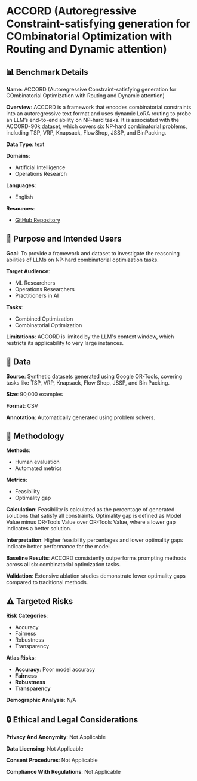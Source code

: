 # ACCORD (Autoregressive Constraint-satisfying generation for COmbinatorial Optimization with Routing and Dynamic attention)

## 📊 Benchmark Details

**Name**: ACCORD (Autoregressive Constraint-satisfying generation for COmbinatorial Optimization with Routing and Dynamic attention)

**Overview**: ACCORD is a framework that encodes combinatorial constraints into an autoregressive text format and uses dynamic LoRA routing to probe an LLM’s end-to-end ability on NP-hard tasks. It is associated with the ACCORD-90k dataset, which covers six NP-hard combinatorial problems, including TSP, VRP, Knapsack, FlowShop, JSSP, and BinPacking.

**Data Type**: text

**Domains**:
- Artificial Intelligence
- Operations Research

**Languages**:
- English

**Resources**:
- [GitHub Repository](https://github.com/starjob42/ACCORD)

## 🎯 Purpose and Intended Users

**Goal**: To provide a framework and dataset to investigate the reasoning abilities of LLMs on NP-hard combinatorial optimization tasks.

**Target Audience**:
- ML Researchers
- Operations Researchers
- Practitioners in AI

**Tasks**:
- Combined Optimization
- Combinatorial Optimization

**Limitations**: ACCORD is limited by the LLM's context window, which restricts its applicability to very large instances.

## 💾 Data

**Source**: Synthetic datasets generated using Google OR-Tools, covering tasks like TSP, VRP, Knapsack, Flow Shop, JSSP, and Bin Packing.

**Size**: 90,000 examples

**Format**: CSV

**Annotation**: Automatically generated using problem solvers.

## 🔬 Methodology

**Methods**:
- Human evaluation
- Automated metrics

**Metrics**:
- Feasibility
- Optimality gap

**Calculation**: Feasibility is calculated as the percentage of generated solutions that satisfy all constraints. Optimality gap is defined as Model Value minus OR-Tools Value over OR-Tools Value, where a lower gap indicates a better solution.

**Interpretation**: Higher feasibility percentages and lower optimality gaps indicate better performance for the model.

**Baseline Results**: ACCORD consistently outperforms prompting methods across all six combinatorial optimization tasks.

**Validation**: Extensive ablation studies demonstrate lower optimality gaps compared to traditional methods.

## ⚠️ Targeted Risks

**Risk Categories**:
- Accuracy
- Fairness
- Robustness
- Transparency

**Atlas Risks**:
- **Accuracy**: Poor model accuracy
- **Fairness**
- **Robustness**
- **Transparency**

**Demographic Analysis**: N/A

## 🔒 Ethical and Legal Considerations

**Privacy And Anonymity**: Not Applicable

**Data Licensing**: Not Applicable

**Consent Procedures**: Not Applicable

**Compliance With Regulations**: Not Applicable
